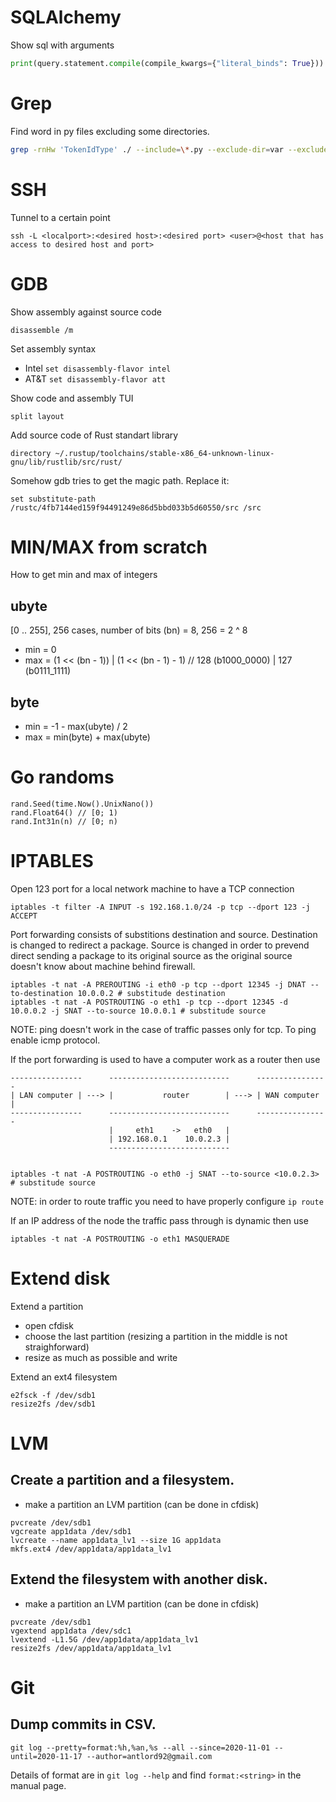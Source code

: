 # SQLAlchemy
Show sql with arguments
```python
print(query.statement.compile(compile_kwargs={"literal_binds": True}))
```

# Grep
Find word in py files excluding some directories.
```bash
grep -rnHw 'TokenIdType' ./ --include=\*.py --exclude-dir=var --exclude-dir=web --exclude-dir=.venv
```
# SSH

Tunnel to a certain point

```
ssh -L <localport>:<desired host>:<desired port> <user>@<host that has access to desired host and port>
```

# GDB

Show assembly against source code
```
disassemble /m
```

Set assembly syntax

* Intel `set disassembly-flavor intel`
* AT&T `set disassembly-flavor att`

Show code and assembly TUI
```
split layout
```

Add source code of Rust standart library
```
directory ~/.rustup/toolchains/stable-x86_64-unknown-linux-gnu/lib/rustlib/src/rust/
```

Somehow gdb tries to get the magic path. Replace it:
```
set substitute-path /rustc/4fb7144ed159f94491249e86d5bbd033b5d60550/src /src
```

# MIN/MAX from scratch

How to get min and max of integers

## ubyte

[0 .. 255], 256 cases, number of bits (bn) = 8, 256 = 2 ^ 8

* min = 0
* max = (1 << (bn - 1)) | (1 << (bn - 1) - 1) // 128 (b1000_0000) | 127 (b0111_1111)

## byte

* min = -1 - max(ubyte) / 2
* max = min(byte) + max(ubyte)

# Go randoms

```
rand.Seed(time.Now().UnixNano())
rand.Float64() // [0; 1)
rand.Int31n(n) // [0; n)
```

# IPTABLES

Open 123 port for a local network machine to have a TCP connection

```
iptables -t filter -A INPUT -s 192.168.1.0/24 -p tcp --dport 123 -j ACCEPT
```

Port forwarding consists of substitions destination and source. Destination is changed
to redirect a package.  Source is changed in order to prevend direct sending a package
to its original source as the original source doesn't know about machine behind firewall.

```
iptables -t nat -A PREROUTING -i eth0 -p tcp --dport 12345 -j DNAT --to-destination 10.0.0.2 # substitude destination
iptables -t nat -A POSTROUTING -o eth1 -p tcp --dport 12345 -d 10.0.0.2 -j SNAT --to-source 10.0.0.1 # substitude source
```

NOTE: ping doesn't work in the case of traffic passes only for tcp. To ping enable icmp protocol.

If the port forwarding is used to have a computer work as a router then use

```
----------------      ---------------------------      ----------------
| LAN computer | ---> |           router        | ---> | WAN computer |
----------------      ---------------------------      ----------------
                      |     eth1    ->   eth0   |
                      | 192.168.0.1    10.0.2.3 |
                      ---------------------------                      


iptables -t nat -A POSTROUTING -o eth0 -j SNAT --to-source <10.0.2.3> # substitude source
```

NOTE: in order to route traffic you need to have properly configure `ip route`

If an IP address of the node the traffic pass through is dynamic then use
```
iptables -t nat -A POSTROUTING -o eth1 MASQUERADE
```

# Extend disk

Extend a partition

* open cfdisk
* choose the last partition (resizing a partition in the middle is not straighforward)
* resize as much as possible and write

Extend an ext4 filesystem
```
e2fsck -f /dev/sdb1
resize2fs /dev/sdb1
```

# LVM

## Create a partition and a filesystem.

* make a partition an LVM partition (can be done in cfdisk)

```
pvcreate /dev/sdb1
vgcreate app1data /dev/sdb1
lvcreate --name app1data_lv1 --size 1G app1data
mkfs.ext4 /dev/app1data/app1data_lv1
```

## Extend the filesystem with another disk.

* make a partition an LVM partition (can be done in cfdisk)
```
pvcreate /dev/sdb1
vgextend app1data /dev/sdc1
lvextend -L1.5G /dev/app1data/app1data_lv1
resize2fs /dev/app1data/app1data_lv1
```

# Git

## Dump commits in CSV.

```
git log --pretty=format:%h,%an,%s --all --since=2020-11-01 --until=2020-11-17 --author=antlord92@gmail.com
```

Details of format are in `git log --help` and find `format:<string>` in the manual page.
